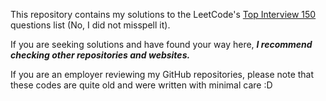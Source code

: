 This repository contains my solutions to the LeetCode's [Top Interview 150](https://leetcode.com/studyplan/top-interview-150/) questions list (No, I did not misspell it).

If you are seeking solutions and have found your way here, ***I recommend checking other repositories and websites.***

If you are an employer reviewing my GitHub repositories, please note that these codes are quite old and were written with minimal care :D
